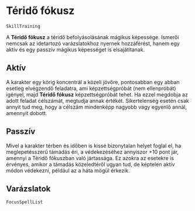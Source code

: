 # Téridő fókusz

`SkillTraining`

A **Téridő fókusz** a téridő befolyásolásának mágikus képessége. Ismerői nemcsak az idetartozó varázslatokhoz nyernek hozzáférést, hanem egy aktív és egy passzív mágikus képességet is elsajátítanak.

## Aktív

A karakter egy körig koncentrál a közeli jövőre, pontosabban egy abban esetleg elvégzendő feladatra, ami képzettségpróbát (nem ellenpróbát) igényel, majd **Téridő fókusz** képzettségpróbát tehet. Ha ezzel megdobja az adott feladat célszámát, megtudja annak értékét. Sikertelenség esetén csak annyit tud meg, hogy a célszám mindenképp nagyobb vagy egyenlő annál, amennyit dobott.

## Passzív

Mivel a karakter térben és időben is kissé bizonytalan helyet foglal el, ha meglepetésszerű támadás éri, a védekezéséhez annyiszor +10 pont jár, amennyi a Téridő fókuszban való jártassága. Ez azokra az esetekre is érvényes, amikor a támadás közeledtéről ugyan tud, de képtelen aktív módon védekezni, például az a háta mögül érkezik.

## Varázslatok

`FocusSpellList`